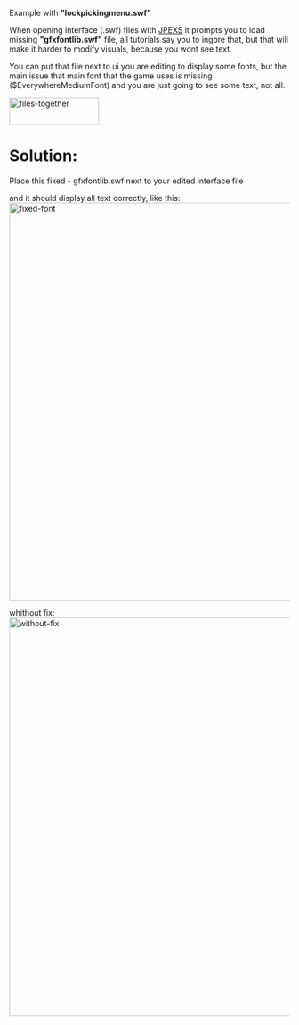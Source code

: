 Example with __"lockpickingmenu.swf"__

  When opening interface (.swf) files with [JPEXS](https://github.com/jindrapetrik/jpexs-decompiler)
it prompts you to load missing __"gfxfontlib.swf"__ file,
all tutorials say you to ingore that, but that will make it harder to modify visuals,
because you wont see text.

You can put that file next to ui you are editing to display some fonts, 
but the main issue that main font that the game uses is missing ($EverywhereMediumFont)
and you are just going to see some text, not all.

<img width="161" height="49" alt="files-together" src="https://github.com/user-attachments/assets/3bbc2e4f-cc96-4ee8-9a92-812a6912d6b6" />

# __Solution:__
Place this fixed - gfxfontlib.swf
next to your edited interface file

and it should display all text correctly, like this:
<img width="1274" height="715" alt="fixed-font" src="https://github.com/user-attachments/assets/b050853c-5612-4678-8e03-a8d6d766f4e4" />

whithout fix:
<img width="1274" height="717" alt="without-fix" src="https://github.com/user-attachments/assets/aec443b3-867b-4f3f-bff5-601fffdd75ef" />
